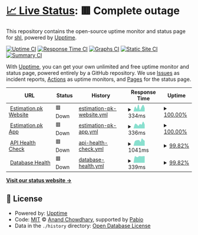 # [📈 Live Status](https://status.estimation.pk): <!--live status--> **🟥 Complete outage**

This repository contains the open-source uptime monitor and status page for [shl](https://status.estimation.pk), powered by [Upptime](https://github.com/upptime/upptime).

[![Uptime CI](https://github.com/nsahal/status-estimation-pk/workflows/Uptime%20CI/badge.svg)](https://github.com/nsahal/status-estimation-pk/actions?query=workflow%3A%22Uptime+CI%22)
[![Response Time CI](https://github.com/nsahal/status-estimation-pk/workflows/Response%20Time%20CI/badge.svg)](https://github.com/nsahal/status-estimation-pk/actions?query=workflow%3A%22Response+Time+CI%22)
[![Graphs CI](https://github.com/nsahal/status-estimation-pk/workflows/Graphs%20CI/badge.svg)](https://github.com/nsahal/status-estimation-pk/actions?query=workflow%3A%22Graphs+CI%22)
[![Static Site CI](https://github.com/nsahal/status-estimation-pk/workflows/Static%20Site%20CI/badge.svg)](https://github.com/nsahal/status-estimation-pk/actions?query=workflow%3A%22Static+Site+CI%22)
[![Summary CI](https://github.com/nsahal/status-estimation-pk/workflows/Summary%20CI/badge.svg)](https://github.com/nsahal/status-estimation-pk/actions?query=workflow%3A%22Summary+CI%22)

With [Upptime](https://upptime.js.org), you can get your own unlimited and free uptime monitor and status page, powered entirely by a GitHub repository. We use [Issues](https://github.com/nsahal/status-estimation-pk/issues) as incident reports, [Actions](https://github.com/nsahal/status-estimation-pk/actions) as uptime monitors, and [Pages](https://status.estimation.pk) for the status page.

<!--start: status pages-->
<!-- This summary is generated by Upptime (https://github.com/upptime/upptime) -->
<!-- Do not edit this manually, your changes will be overwritten -->
<!-- prettier-ignore -->
| URL | Status | History | Response Time | Uptime |
| --- | ------ | ------- | ------------- | ------ |
| <img alt="" src="https://estimation.pk/favicon.ico" height="13"> [Estimation.pk Website](https://estimation.pk) | 🟥 Down | [estimation-pk-website.yml](https://github.com/nsahal/status-estimation-pk/commits/HEAD/history/estimation-pk-website.yml) | <details><summary><img alt="Response time graph" src="./graphs/estimation-pk-website/response-time-week.png" height="20"> 334ms</summary><br><a href="https://status.estimation.pk/history/estimation-pk-website"><img alt="Response time 272" src="https://img.shields.io/endpoint?url=https%3A%2F%2Fraw.githubusercontent.com%2Fnsahal%2Fstatus-estimation-pk%2FHEAD%2Fapi%2Festimation-pk-website%2Fresponse-time.json"></a><br><a href="https://status.estimation.pk/history/estimation-pk-website"><img alt="24-hour response time 330" src="https://img.shields.io/endpoint?url=https%3A%2F%2Fraw.githubusercontent.com%2Fnsahal%2Fstatus-estimation-pk%2FHEAD%2Fapi%2Festimation-pk-website%2Fresponse-time-day.json"></a><br><a href="https://status.estimation.pk/history/estimation-pk-website"><img alt="7-day response time 334" src="https://img.shields.io/endpoint?url=https%3A%2F%2Fraw.githubusercontent.com%2Fnsahal%2Fstatus-estimation-pk%2FHEAD%2Fapi%2Festimation-pk-website%2Fresponse-time-week.json"></a><br><a href="https://status.estimation.pk/history/estimation-pk-website"><img alt="30-day response time 272" src="https://img.shields.io/endpoint?url=https%3A%2F%2Fraw.githubusercontent.com%2Fnsahal%2Fstatus-estimation-pk%2FHEAD%2Fapi%2Festimation-pk-website%2Fresponse-time-month.json"></a><br><a href="https://status.estimation.pk/history/estimation-pk-website"><img alt="1-year response time 272" src="https://img.shields.io/endpoint?url=https%3A%2F%2Fraw.githubusercontent.com%2Fnsahal%2Fstatus-estimation-pk%2FHEAD%2Fapi%2Festimation-pk-website%2Fresponse-time-year.json"></a></details> | <details><summary><a href="https://status.estimation.pk/history/estimation-pk-website">100.00%</a></summary><a href="https://status.estimation.pk/history/estimation-pk-website"><img alt="All-time uptime 96.88%" src="https://img.shields.io/endpoint?url=https%3A%2F%2Fraw.githubusercontent.com%2Fnsahal%2Fstatus-estimation-pk%2FHEAD%2Fapi%2Festimation-pk-website%2Fuptime.json"></a><br><a href="https://status.estimation.pk/history/estimation-pk-website"><img alt="24-hour uptime 100.00%" src="https://img.shields.io/endpoint?url=https%3A%2F%2Fraw.githubusercontent.com%2Fnsahal%2Fstatus-estimation-pk%2FHEAD%2Fapi%2Festimation-pk-website%2Fuptime-day.json"></a><br><a href="https://status.estimation.pk/history/estimation-pk-website"><img alt="7-day uptime 100.00%" src="https://img.shields.io/endpoint?url=https%3A%2F%2Fraw.githubusercontent.com%2Fnsahal%2Fstatus-estimation-pk%2FHEAD%2Fapi%2Festimation-pk-website%2Fuptime-week.json"></a><br><a href="https://status.estimation.pk/history/estimation-pk-website"><img alt="30-day uptime 96.88%" src="https://img.shields.io/endpoint?url=https%3A%2F%2Fraw.githubusercontent.com%2Fnsahal%2Fstatus-estimation-pk%2FHEAD%2Fapi%2Festimation-pk-website%2Fuptime-month.json"></a><br><a href="https://status.estimation.pk/history/estimation-pk-website"><img alt="1-year uptime 96.88%" src="https://img.shields.io/endpoint?url=https%3A%2F%2Fraw.githubusercontent.com%2Fnsahal%2Fstatus-estimation-pk%2FHEAD%2Fapi%2Festimation-pk-website%2Fuptime-year.json"></a></details>
| <img alt="" src="https://estimation.pk/favicon.ico" height="13"> [Estimation.pk App](https://app.estimation.pk) | 🟥 Down | [estimation-pk-app.yml](https://github.com/nsahal/status-estimation-pk/commits/HEAD/history/estimation-pk-app.yml) | <details><summary><img alt="Response time graph" src="./graphs/estimation-pk-app/response-time-week.png" height="20"> 336ms</summary><br><a href="https://status.estimation.pk/history/estimation-pk-app"><img alt="Response time 255" src="https://img.shields.io/endpoint?url=https%3A%2F%2Fraw.githubusercontent.com%2Fnsahal%2Fstatus-estimation-pk%2FHEAD%2Fapi%2Festimation-pk-app%2Fresponse-time.json"></a><br><a href="https://status.estimation.pk/history/estimation-pk-app"><img alt="24-hour response time 328" src="https://img.shields.io/endpoint?url=https%3A%2F%2Fraw.githubusercontent.com%2Fnsahal%2Fstatus-estimation-pk%2FHEAD%2Fapi%2Festimation-pk-app%2Fresponse-time-day.json"></a><br><a href="https://status.estimation.pk/history/estimation-pk-app"><img alt="7-day response time 336" src="https://img.shields.io/endpoint?url=https%3A%2F%2Fraw.githubusercontent.com%2Fnsahal%2Fstatus-estimation-pk%2FHEAD%2Fapi%2Festimation-pk-app%2Fresponse-time-week.json"></a><br><a href="https://status.estimation.pk/history/estimation-pk-app"><img alt="30-day response time 255" src="https://img.shields.io/endpoint?url=https%3A%2F%2Fraw.githubusercontent.com%2Fnsahal%2Fstatus-estimation-pk%2FHEAD%2Fapi%2Festimation-pk-app%2Fresponse-time-month.json"></a><br><a href="https://status.estimation.pk/history/estimation-pk-app"><img alt="1-year response time 255" src="https://img.shields.io/endpoint?url=https%3A%2F%2Fraw.githubusercontent.com%2Fnsahal%2Fstatus-estimation-pk%2FHEAD%2Fapi%2Festimation-pk-app%2Fresponse-time-year.json"></a></details> | <details><summary><a href="https://status.estimation.pk/history/estimation-pk-app">100.00%</a></summary><a href="https://status.estimation.pk/history/estimation-pk-app"><img alt="All-time uptime 98.95%" src="https://img.shields.io/endpoint?url=https%3A%2F%2Fraw.githubusercontent.com%2Fnsahal%2Fstatus-estimation-pk%2FHEAD%2Fapi%2Festimation-pk-app%2Fuptime.json"></a><br><a href="https://status.estimation.pk/history/estimation-pk-app"><img alt="24-hour uptime 100.00%" src="https://img.shields.io/endpoint?url=https%3A%2F%2Fraw.githubusercontent.com%2Fnsahal%2Fstatus-estimation-pk%2FHEAD%2Fapi%2Festimation-pk-app%2Fuptime-day.json"></a><br><a href="https://status.estimation.pk/history/estimation-pk-app"><img alt="7-day uptime 100.00%" src="https://img.shields.io/endpoint?url=https%3A%2F%2Fraw.githubusercontent.com%2Fnsahal%2Fstatus-estimation-pk%2FHEAD%2Fapi%2Festimation-pk-app%2Fuptime-week.json"></a><br><a href="https://status.estimation.pk/history/estimation-pk-app"><img alt="30-day uptime 98.95%" src="https://img.shields.io/endpoint?url=https%3A%2F%2Fraw.githubusercontent.com%2Fnsahal%2Fstatus-estimation-pk%2FHEAD%2Fapi%2Festimation-pk-app%2Fuptime-month.json"></a><br><a href="https://status.estimation.pk/history/estimation-pk-app"><img alt="1-year uptime 98.95%" src="https://img.shields.io/endpoint?url=https%3A%2F%2Fraw.githubusercontent.com%2Fnsahal%2Fstatus-estimation-pk%2FHEAD%2Fapi%2Festimation-pk-app%2Fuptime-year.json"></a></details>
| <img alt="" src="https://icons.duckduckgo.com/ip3/api.estimation.pk.ico" height="13"> [API Health Check](https://api.estimation.pk/health) | 🟥 Down | [api-health-check.yml](https://github.com/nsahal/status-estimation-pk/commits/HEAD/history/api-health-check.yml) | <details><summary><img alt="Response time graph" src="./graphs/api-health-check/response-time-week.png" height="20"> 1041ms</summary><br><a href="https://status.estimation.pk/history/api-health-check"><img alt="Response time 1370" src="https://img.shields.io/endpoint?url=https%3A%2F%2Fraw.githubusercontent.com%2Fnsahal%2Fstatus-estimation-pk%2FHEAD%2Fapi%2Fapi-health-check%2Fresponse-time.json"></a><br><a href="https://status.estimation.pk/history/api-health-check"><img alt="24-hour response time 1096" src="https://img.shields.io/endpoint?url=https%3A%2F%2Fraw.githubusercontent.com%2Fnsahal%2Fstatus-estimation-pk%2FHEAD%2Fapi%2Fapi-health-check%2Fresponse-time-day.json"></a><br><a href="https://status.estimation.pk/history/api-health-check"><img alt="7-day response time 1041" src="https://img.shields.io/endpoint?url=https%3A%2F%2Fraw.githubusercontent.com%2Fnsahal%2Fstatus-estimation-pk%2FHEAD%2Fapi%2Fapi-health-check%2Fresponse-time-week.json"></a><br><a href="https://status.estimation.pk/history/api-health-check"><img alt="30-day response time 1370" src="https://img.shields.io/endpoint?url=https%3A%2F%2Fraw.githubusercontent.com%2Fnsahal%2Fstatus-estimation-pk%2FHEAD%2Fapi%2Fapi-health-check%2Fresponse-time-month.json"></a><br><a href="https://status.estimation.pk/history/api-health-check"><img alt="1-year response time 1370" src="https://img.shields.io/endpoint?url=https%3A%2F%2Fraw.githubusercontent.com%2Fnsahal%2Fstatus-estimation-pk%2FHEAD%2Fapi%2Fapi-health-check%2Fresponse-time-year.json"></a></details> | <details><summary><a href="https://status.estimation.pk/history/api-health-check">99.82%</a></summary><a href="https://status.estimation.pk/history/api-health-check"><img alt="All-time uptime 96.06%" src="https://img.shields.io/endpoint?url=https%3A%2F%2Fraw.githubusercontent.com%2Fnsahal%2Fstatus-estimation-pk%2FHEAD%2Fapi%2Fapi-health-check%2Fuptime.json"></a><br><a href="https://status.estimation.pk/history/api-health-check"><img alt="24-hour uptime 100.00%" src="https://img.shields.io/endpoint?url=https%3A%2F%2Fraw.githubusercontent.com%2Fnsahal%2Fstatus-estimation-pk%2FHEAD%2Fapi%2Fapi-health-check%2Fuptime-day.json"></a><br><a href="https://status.estimation.pk/history/api-health-check"><img alt="7-day uptime 99.82%" src="https://img.shields.io/endpoint?url=https%3A%2F%2Fraw.githubusercontent.com%2Fnsahal%2Fstatus-estimation-pk%2FHEAD%2Fapi%2Fapi-health-check%2Fuptime-week.json"></a><br><a href="https://status.estimation.pk/history/api-health-check"><img alt="30-day uptime 96.06%" src="https://img.shields.io/endpoint?url=https%3A%2F%2Fraw.githubusercontent.com%2Fnsahal%2Fstatus-estimation-pk%2FHEAD%2Fapi%2Fapi-health-check%2Fuptime-month.json"></a><br><a href="https://status.estimation.pk/history/api-health-check"><img alt="1-year uptime 96.06%" src="https://img.shields.io/endpoint?url=https%3A%2F%2Fraw.githubusercontent.com%2Fnsahal%2Fstatus-estimation-pk%2FHEAD%2Fapi%2Fapi-health-check%2Fuptime-year.json"></a></details>
| <img alt="" src="https://icons.duckduckgo.com/ip3/api.estimation.pk.ico" height="13"> [Database Health](https://api.estimation.pk/health/database) | 🟥 Down | [database-health.yml](https://github.com/nsahal/status-estimation-pk/commits/HEAD/history/database-health.yml) | <details><summary><img alt="Response time graph" src="./graphs/database-health/response-time-week.png" height="20"> 339ms</summary><br><a href="https://status.estimation.pk/history/database-health"><img alt="Response time 340" src="https://img.shields.io/endpoint?url=https%3A%2F%2Fraw.githubusercontent.com%2Fnsahal%2Fstatus-estimation-pk%2FHEAD%2Fapi%2Fdatabase-health%2Fresponse-time.json"></a><br><a href="https://status.estimation.pk/history/database-health"><img alt="24-hour response time 354" src="https://img.shields.io/endpoint?url=https%3A%2F%2Fraw.githubusercontent.com%2Fnsahal%2Fstatus-estimation-pk%2FHEAD%2Fapi%2Fdatabase-health%2Fresponse-time-day.json"></a><br><a href="https://status.estimation.pk/history/database-health"><img alt="7-day response time 339" src="https://img.shields.io/endpoint?url=https%3A%2F%2Fraw.githubusercontent.com%2Fnsahal%2Fstatus-estimation-pk%2FHEAD%2Fapi%2Fdatabase-health%2Fresponse-time-week.json"></a><br><a href="https://status.estimation.pk/history/database-health"><img alt="30-day response time 340" src="https://img.shields.io/endpoint?url=https%3A%2F%2Fraw.githubusercontent.com%2Fnsahal%2Fstatus-estimation-pk%2FHEAD%2Fapi%2Fdatabase-health%2Fresponse-time-month.json"></a><br><a href="https://status.estimation.pk/history/database-health"><img alt="1-year response time 340" src="https://img.shields.io/endpoint?url=https%3A%2F%2Fraw.githubusercontent.com%2Fnsahal%2Fstatus-estimation-pk%2FHEAD%2Fapi%2Fdatabase-health%2Fresponse-time-year.json"></a></details> | <details><summary><a href="https://status.estimation.pk/history/database-health">99.82%</a></summary><a href="https://status.estimation.pk/history/database-health"><img alt="All-time uptime 96.35%" src="https://img.shields.io/endpoint?url=https%3A%2F%2Fraw.githubusercontent.com%2Fnsahal%2Fstatus-estimation-pk%2FHEAD%2Fapi%2Fdatabase-health%2Fuptime.json"></a><br><a href="https://status.estimation.pk/history/database-health"><img alt="24-hour uptime 100.00%" src="https://img.shields.io/endpoint?url=https%3A%2F%2Fraw.githubusercontent.com%2Fnsahal%2Fstatus-estimation-pk%2FHEAD%2Fapi%2Fdatabase-health%2Fuptime-day.json"></a><br><a href="https://status.estimation.pk/history/database-health"><img alt="7-day uptime 99.82%" src="https://img.shields.io/endpoint?url=https%3A%2F%2Fraw.githubusercontent.com%2Fnsahal%2Fstatus-estimation-pk%2FHEAD%2Fapi%2Fdatabase-health%2Fuptime-week.json"></a><br><a href="https://status.estimation.pk/history/database-health"><img alt="30-day uptime 96.35%" src="https://img.shields.io/endpoint?url=https%3A%2F%2Fraw.githubusercontent.com%2Fnsahal%2Fstatus-estimation-pk%2FHEAD%2Fapi%2Fdatabase-health%2Fuptime-month.json"></a><br><a href="https://status.estimation.pk/history/database-health"><img alt="1-year uptime 96.35%" src="https://img.shields.io/endpoint?url=https%3A%2F%2Fraw.githubusercontent.com%2Fnsahal%2Fstatus-estimation-pk%2FHEAD%2Fapi%2Fdatabase-health%2Fuptime-year.json"></a></details>

<!--end: status pages-->

[**Visit our status website →**](https://status.estimation.pk)

## 📄 License

- Powered by: [Upptime](https://github.com/upptime/upptime)
- Code: [MIT](./LICENSE) © [Anand Chowdhary](https://anandchowdhary.com), supported by [Pabio](https://pabio.com)
- Data in the `./history` directory: [Open Database License](https://opendatacommons.org/licenses/odbl/1-0/)
